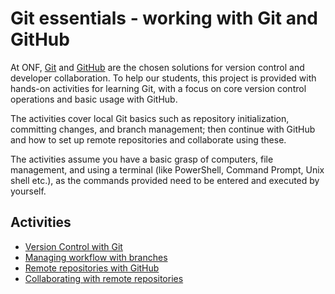 # Git essentials - working with Git and GitHub

At ONF, [Git](https://git-scm.com/) and [GitHub](https://github.com/) are the chosen solutions for version control and developer collaboration. To help our students, this project is provided with hands-on activities for learning Git, with a focus on core version control operations and basic usage with GitHub.

The activities cover local Git basics such as repository initialization, committing changes, and branch management; then continue with GitHub and how to set up remote repositories and collaborate using these.

The activities assume you have a basic grasp of computers, file management, and using a terminal (like PowerShell, Command Prompt, Unix shell etc.), as the commands provided need to be entered and executed by yourself.

## Activities
* [Version Control with Git](./Version%20Control%20with%20Git.md)
* [Managing workflow with branches](./Managing%20workflow%20with%20branches.md)
* [Remote repositories with GitHub](./Remote%20repositories%20with%20GitHub.md)
* [Collaborating with remote repositories](./Collaborating%20with%20remote%20repositories.md)